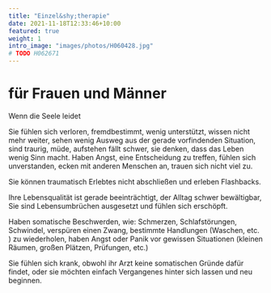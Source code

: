 ```yaml
---
title: "Einzel&shy;therapie"
date: 2021-11-18T12:33:46+10:00
featured: true
weight: 1
intro_image: "images/photos/H060428.jpg"
# TODO H062671
---
```

# für Frauen und Männer

Wenn die Seele leidet

Sie fühlen sich verloren, fremdbestimmt, wenig unterstützt, wissen nicht mehr weiter, sehen wenig Ausweg aus der gerade vorfindenden Situation, sind traurig, müde, aufstehen fällt schwer, sie denken, dass das Leben wenig Sinn macht. Haben Angst, eine Entscheidung zu treffen, fühlen sich unverstanden, ecken mit anderen Menschen an, trauen sich nicht viel zu.

Sie können traumatisch Erlebtes nicht abschließen und erleben Flashbacks.

Ihre Lebensqualität ist gerade beeinträchtigt, der Alltag schwer bewältigbar, Sie sind Lebensumbrüchen ausgesetzt und fühlen sich erschöpft.

Haben somatische Beschwerden, wie:  Schmerzen, Schlafstörungen, Schwindel, verspüren einen Zwang, bestimmte Handlungen (Waschen, etc. ) zu wiederholen, haben Angst oder Panik vor gewissen Situationen (kleinen Räumen,  großen Plätzen, Prüfungen, etc.)

Sie fühlen sich krank, obwohl ihr Arzt keine somatischen Gründe dafür findet, oder sie möchten einfach Vergangenes hinter sich lassen und neu beginnen.